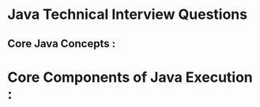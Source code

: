 # Java Technical Interview Questions

## Core Java Concepts :

# Core Components of Java Execution :
